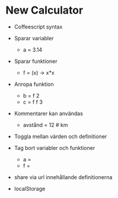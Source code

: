 # New Calculator

* Coffeescript syntax

* Sparar variabler
	* a = 3.14

* Sparar funktioner
	* f = (x) -> x*x

* Anropa funktion
	* b = f 2
	* c = f f 3

* Kommentarer kan användas
	* avstånd = 12 # km

* Toggla mellan värden och definitioner

* Tag bort variabler och funktioner
	* a =
	* f =

* share via url innehållande definitionerna

* localStorage

